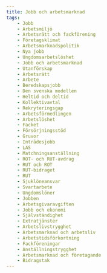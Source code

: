 ```yaml
---
title: Jobb och arbetsmarknad
tags:
    - Jobb
    - Arbetsmiljö
    - Arbetsrätt och fackförening
    - Företagsklimat
    - Arbetsmarknadspolitik
    - Nya jobb
    - Ungdomsarbetslöshet
    - Jobb och arbetsmarknad
    - Utanförskap
    - Arbetsrätt
    - Arbete
    - Beredskapsjobb
    - Den svenska modellen
    - Heltid och deltid
    - Kollektivavtal
    - Rekryteringsgap
    - Arbetsförmedlingen
    - Arbetslöshet
    - Facket
    - Försörjningsstöd
    - Gruvor
    - Inträdesjobb
    - LAS
    - Matchningsanställning
    - ROT- och RUT-avdrag
    - RUT och ROT
    - RUT-bidraget
    - RUT
    - Sjuklöneansvar
    - Svartarbete
    - Ungdomslöner
    - Jobben
    - Arbetsgivaravgiften
    - Jobb och ekonomi
    - Självständighet
    - Extratjänster
    - Arbetslivstrygghet
    - Arbetsmarknad och arbetsliv
    - Arbetstidsförkortning
    - Fackföreningar
    - Anställningstrygghet
    - Arbetsmarknad och företagande
    - Bidragstak
---
```

